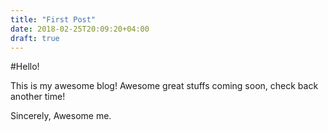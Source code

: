 ```yaml
---
title: "First Post"
date: 2018-02-25T20:09:20+04:00
draft: true
---
```


#Hello!

This is my awesome blog! Awesome great stuffs coming soon, check back another time!

Sincerely,
Awesome me.
